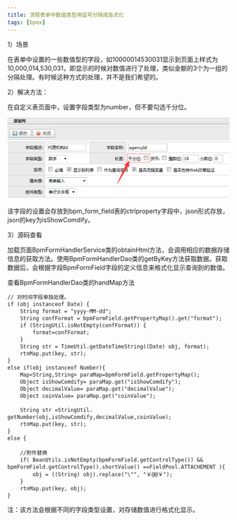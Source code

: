 ```yaml
---
title: 流程表单中数值类型用逗号分隔成各式化
tags: [bpmx]
---
```


1）场景

在表单中设置的一些数值型的字段，如10000014530031显示到页面上样式为10,000,014,530,031，即显示的时候对数值进行了处理，类似金额的3个为一组的分隔处理。有时候这种方式的处理，并不是我们希望的。

2）解决方法：

在自定义表页面中，设置字段类型为number，但不要勾选千分位。

![](/images/work/bpmx/form/form-field-number.png)

该字段的设置会存放到bpm_form_field表的ctrlproperty字段中，json形式存放，json的key为isShowComdify。

3）源码查看

加载页面BpmFormHandlerService类的obtainHtml方法，会调用相应的数据存储信息的获取方法。使用BpmFormHandlerDao类的getByKey方法获取数据。获取数据后，会根据字段BpmFormField字段的定义信息来格式化显示查询到的数值。

查看BpmFormHandlerDao类的handMap方法

```
// 对时间字段单独处理。
if (obj instanceof Date) {
    String format = "yyyy-MM-dd";
    String confFormat = bpmFormField.getPropertyMap().get("format");
    if (StringUtil.isNotEmpty(confFormat)) {
        format=confFormat;
    }
    String str = TimeUtil.getDateTimeString((Date) obj, format);
    rtnMap.put(key, str);
} 
else if(obj instanceof Number){
    Map<String,String> paraMap=bpmFormField.getPropertyMap();
    Object isShowComdify= paraMap.get("isShowComdify");
    Object decimalValue= paraMap.get("decimalValue");
    Object coinValue= paraMap.get("coinValue");
    
    String str =StringUtil. getNumber(obj,isShowComdify,decimalValue,coinValue);
    rtnMap.put(key, str);
}
else {
    
    //附件替换
    if( BeanUtils.isNotEmpty(bpmFormField.getControlType()) && bpmFormField.getControlType().shortValue() ==FieldPool.ATTACHEMENT ){
        obj = ((String) obj).replace("\"", "￥@@￥");
    }   
    rtnMap.put(key, obj);
}
```

注：该方法会根据不同的字段类型设置，对存储数值进行格式化显示。